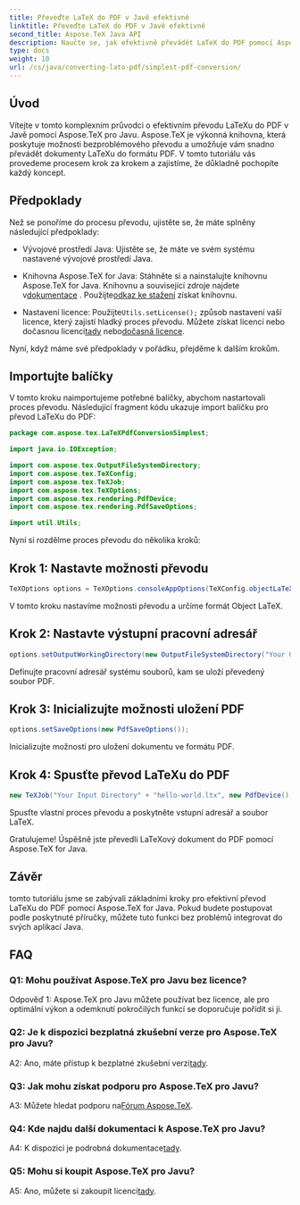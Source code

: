 ```yaml
---
title: Převeďte LaTeX do PDF v Javě efektivně
linktitle: Převeďte LaTeX do PDF v Javě efektivně
second_title: Aspose.TeX Java API
description: Naučte se, jak efektivně převádět LaTeX do PDF pomocí Aspose.TeX for Java. Postupujte podle našeho podrobného průvodce pro bezproblémovou integraci do vašich aplikací Java.
type: docs
weight: 10
url: /cs/java/converting-lato-pdf/simplest-pdf-conversion/
---
```

## Úvod

Vítejte v tomto komplexním průvodci o efektivním převodu LaTeXu do PDF v Javě pomocí Aspose.TeX pro Javu. Aspose.TeX je výkonná knihovna, která poskytuje možnosti bezproblémového převodu a umožňuje vám snadno převádět dokumenty LaTeXu do formátu PDF. V tomto tutoriálu vás provedeme procesem krok za krokem a zajistíme, že důkladně pochopíte každý koncept.

## Předpoklady

Než se ponoříme do procesu převodu, ujistěte se, že máte splněny následující předpoklady:

- Vývojové prostředí Java: Ujistěte se, že máte ve svém systému nastavené vývojové prostředí Java.

-  Knihovna Aspose.TeX for Java: Stáhněte si a nainstalujte knihovnu Aspose.TeX for Java. Knihovnu a související zdroje najdete v[dokumentace](https://reference.aspose.com/tex/java/) . Použijte[odkaz ke stažení](https://releases.aspose.com/tex/java/) získat knihovnu.

-  Nastavení licence: Použijte`Utils.setLicense();` způsob nastavení vaší licence, který zajistí hladký proces převodu. Můžete získat licenci nebo dočasnou licenci[tady](https://purchase.aspose.com/buy) nebo[dočasná licence](https://purchase.aspose.com/temporary-license/).

Nyní, když máme své předpoklady v pořádku, přejděme k dalším krokům.

## Importujte balíčky

V tomto kroku naimportujeme potřebné balíčky, abychom nastartovali proces převodu. Následující fragment kódu ukazuje import balíčku pro převod LaTeXu do PDF:

```java
package com.aspose.tex.LaTeXPdfConversionSimplest;

import java.io.IOException;

import com.aspose.tex.OutputFileSystemDirectory;
import com.aspose.tex.TeXConfig;
import com.aspose.tex.TeXJob;
import com.aspose.tex.TeXOptions;
import com.aspose.tex.rendering.PdfDevice;
import com.aspose.tex.rendering.PdfSaveOptions;

import util.Utils;
```

Nyní si rozdělme proces převodu do několika kroků:

## Krok 1: Nastavte možnosti převodu

```java
TeXOptions options = TeXOptions.consoleAppOptions(TeXConfig.objectLaTeX());
```

V tomto kroku nastavíme možnosti převodu a určíme formát Object LaTeX.

## Krok 2: Nastavte výstupní pracovní adresář

```java
options.setOutputWorkingDirectory(new OutputFileSystemDirectory("Your Output Directory"));
```

Definujte pracovní adresář systému souborů, kam se uloží převedený soubor PDF.

## Krok 3: Inicializujte možnosti uložení PDF

```java
options.setSaveOptions(new PdfSaveOptions());
```

Inicializujte možnosti pro uložení dokumentu ve formátu PDF.

## Krok 4: Spusťte převod LaTeXu do PDF

```java
new TeXJob("Your Input Directory" + "hello-world.ltx", new PdfDevice(), options).run();
```

Spusťte vlastní proces převodu a poskytněte vstupní adresář a soubor LaTeX.

Gratulujeme! Úspěšně jste převedli LaTeXový dokument do PDF pomocí Aspose.TeX for Java.

## Závěr

tomto tutoriálu jsme se zabývali základními kroky pro efektivní převod LaTeXu do PDF pomocí Aspose.TeX for Java. Pokud budete postupovat podle poskytnuté příručky, můžete tuto funkci bez problémů integrovat do svých aplikací Java.

## FAQ

### Q1: Mohu používat Aspose.TeX pro Javu bez licence?

Odpověď 1: Aspose.TeX pro Javu můžete používat bez licence, ale pro optimální výkon a odemknutí pokročilých funkcí se doporučuje pořídit si ji.

### Q2: Je k dispozici bezplatná zkušební verze pro Aspose.TeX pro Javu?

 A2: Ano, máte přístup k bezplatné zkušební verzi[tady](https://releases.aspose.com/).

### Q3: Jak mohu získat podporu pro Aspose.TeX pro Javu?

 A3: Můžete hledat podporu na[Fórum Aspose.TeX](https://forum.aspose.com/c/tex/47).

### Q4: Kde najdu další dokumentaci k Aspose.TeX pro Javu?

 A4: K dispozici je podrobná dokumentace[tady](https://reference.aspose.com/tex/java/).

### Q5: Mohu si koupit Aspose.TeX pro Javu?

 A5: Ano, můžete si zakoupit licenci[tady](https://purchase.aspose.com/buy).
